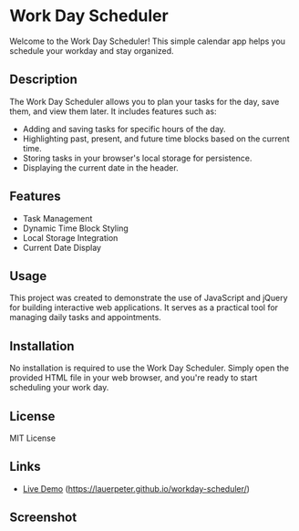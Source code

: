 # Work Day Scheduler

Welcome to the Work Day Scheduler! This simple calendar app helps you schedule your workday and stay organized.

## Description

The Work Day Scheduler allows you to plan your tasks for the day, save them, and view them later. It includes features such as:

- Adding and saving tasks for specific hours of the day.
- Highlighting past, present, and future time blocks based on the current time.
- Storing tasks in your browser's local storage for persistence.
- Displaying the current date in the header.

## Features

- Task Management
- Dynamic Time Block Styling
- Local Storage Integration
- Current Date Display

## Usage

This project was created to demonstrate the use of JavaScript and jQuery for building interactive web applications. It serves as a practical tool for managing daily tasks and appointments.

## Installation

No installation is required to use the Work Day Scheduler. Simply open the provided HTML file in your web browser, and you're ready to start scheduling your work day.

## License

MIT License

## Links

- [Live Demo](#) (https://lauerpeter.github.io/workday-scheduler/)

## Screenshot


